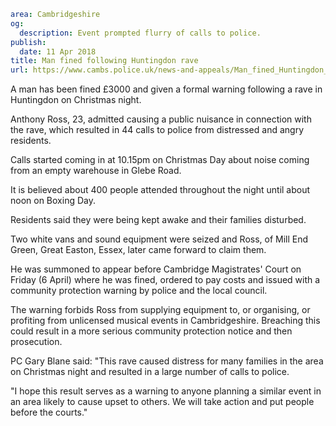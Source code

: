 ```yaml
area: Cambridgeshire
og:
  description: Event prompted flurry of calls to police.
publish:
  date: 11 Apr 2018
title: Man fined following Huntingdon rave
url: https://www.cambs.police.uk/news-and-appeals/Man_fined_Huntingdon_rave
```

A man has been fined £3000 and given a formal warning following a rave in Huntingdon on Christmas night.

Anthony Ross, 23, admitted causing a public nuisance in connection with the rave, which resulted in 44 calls to police from distressed and angry residents.

Calls started coming in at 10.15pm on Christmas Day about noise coming from an empty warehouse in Glebe Road.

It is believed about 400 people attended throughout the night until about noon on Boxing Day.

Residents said they were being kept awake and their families disturbed.

Two white vans and sound equipment were seized and Ross, of Mill End Green, Great Easton, Essex, later came forward to claim them.

He was summoned to appear before Cambridge Magistrates' Court on Friday (6 April) where he was fined, ordered to pay costs and issued with a community protection warning by police and the local council.

The warning forbids Ross from supplying equipment to, or organising, or profiting from unlicensed musical events in Cambridgeshire. Breaching this could result in a more serious community protection notice and then prosecution.

PC Gary Blane said: "This rave caused distress for many families in the area on Christmas night and resulted in a large number of calls to police.

"I hope this result serves as a warning to anyone planning a similar event in an area likely to cause upset to others. We will take action and put people before the courts."
